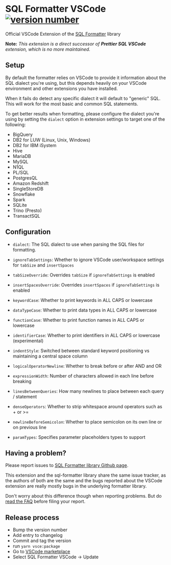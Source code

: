 # SQL Formatter VSCode [![version number](https://img.shields.io/visual-studio-marketplace/v/ReneSaarsoo.sql-formatter-vsc?label=vscode)](https://marketplace.visualstudio.com/items?itemName=ReneSaarsoo.sql-formatter-vsc)

Official VSCode Extension of the [SQL Formatter][sql-formatter] library

**Note:** _This extension is a direct successor of **Prettier SQL VSCode** extension,
which is no more maintained._

## Setup

By default the formatter relies on VSCode to provide it information
about the SQL dialect you're using, but this depends heavily on your
VSCode environment and other extensions you have installed.

When it fails do detect any specific dialect it will default to
"generic" SQL. This will work for the most basic and common SQL statements.

To get better results when formatting, please configure the dialect
you're using by setting the `dialect` option in extension settings
to target one of the following:

- BigQuery
- DB2 for LUW (Linux, Unix, Windows)
- DB2 for IBM iSystem
- Hive
- MariaDB
- MySQL
- N1QL
- PL/SQL
- PostgresQL
- Amazon Redshift
- SingleStoreDB
- Snowflake
- Spark
- SQLite
- Trino (Presto)
- TransactSQL

## Configuration

- `dialect`: The SQL dialect to use when parsing the SQL files for formatting.

- `ignoreTabSettings`: Whether to ignore VSCode user/workspace settings for `tabSize` and `insertSpaces`

- `tabSizeOverride`: Overrides `tabSize` if `ignoreTabSettings` is enabled

- `insertSpacesOverride`: Overrides `insertSpaces` if `ignoreTabSettings` is enabled

- `keywordCase`: Whether to print keywords in ALL CAPS or lowercase

- `dataTypeCase`: Whether to print data types in ALL CAPS or lowercase

- `functionCase`: Whether to print function names in ALL CAPS or lowercase

- `identifierCase`: Whether to print identifiers in ALL CAPS or lowercase (experimental)

- `indentStyle`: Switched between standard keyword positioning vs maintaining a central space column

- `logicalOperatorNewline`: Whether to break before or after AND and OR

- `expressionWidth`: Number of characters allowed in each line before breaking

- `linesBetweenQueries`: How many newlines to place between each query / statement

- `denseOperators`: Whether to strip whitespace around operators such as + or >=

- `newlineBeforeSemicolon`: Whether to place semicolon on its own line or on previous line

- `paramTypes`: Specifies parameter placeholders types to support

## Having a problem?

Please report issues to [SQL Formatter library Github page][issues].

This extension and the sql-formatter library share the same issue tracker,
as the authors of both are the same and the bugs reported about the VSCode
extension are really mostly bugs in the underlying formatter library.

Don't worry about this difference though when reporting problems.
But do [read the FAQ][faq] before filing your report.

## Release process

- Bump the version number
- Add entry to changelog
- Commit and tag the version
- run `yarn vsce:package`
- Go to [VSCode marketplace](https://marketplace.visualstudio.com/manage/publishers/renesaarsoo)
- Select SQL Formatter VSCode -> Update

[sql-formatter]: https://github.com/sql-formatter-org/sql-formatter
[issues]: https://github.com/sql-formatter-org/sql-formatter/issues
[faq]: https://github.com/sql-formatter-org/sql-formatter#frequently-asked-questions
